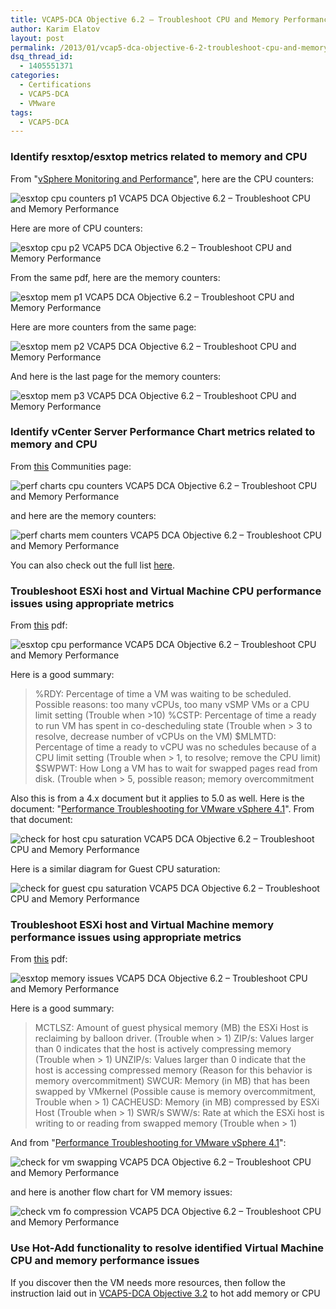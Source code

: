 ```yaml
---
title: VCAP5-DCA Objective 6.2 – Troubleshoot CPU and Memory Performance
author: Karim Elatov
layout: post
permalink: /2013/01/vcap5-dca-objective-6-2-troubleshoot-cpu-and-memory-performance/
dsq_thread_id:
  - 1405551371
categories:
  - Certifications
  - VCAP5-DCA
  - VMware
tags:
  - VCAP5-DCA
---
```

### Identify resxtop/esxtop metrics related to memory and CPU

From "[vSphere Monitoring and Performance](http://pubs.vmware.com/vsphere-50/topic/com.vmware.ICbase/PDF/vsphere-esxi-vcenter-server-501-monitoring-performance-guide.pdf)", here are the CPU counters:

![esxtop cpu counters p1 VCAP5 DCA Objective 6.2 – Troubleshoot CPU and Memory Performance ](http://virtuallyhyper.com/wp-content/uploads/2012/12/esxtop_cpu_counters_p1.png)

Here are more of CPU counters:

![esxtop cpu p2 VCAP5 DCA Objective 6.2 – Troubleshoot CPU and Memory Performance ](http://virtuallyhyper.com/wp-content/uploads/2012/12/esxtop_cpu_p2.png)

From the same pdf, here are the memory counters:

![esxtop mem p1 VCAP5 DCA Objective 6.2 – Troubleshoot CPU and Memory Performance ](http://virtuallyhyper.com/wp-content/uploads/2012/12/esxtop_mem_p1.png)

Here are more counters from the same page:

![esxtop mem p2 VCAP5 DCA Objective 6.2 – Troubleshoot CPU and Memory Performance ](http://virtuallyhyper.com/wp-content/uploads/2012/12/esxtop_mem_p2.png)

And here is the last page for the memory counters:

![esxtop mem p3 VCAP5 DCA Objective 6.2 – Troubleshoot CPU and Memory Performance ](http://virtuallyhyper.com/wp-content/uploads/2012/12/esxtop_mem_p3.png)

### Identify vCenter Server Performance Chart metrics related to memory and CPU

From [this](http://communities.vmware.com/docs/DOC-5600) Communities page:

![perf charts cpu counters VCAP5 DCA Objective 6.2 – Troubleshoot CPU and Memory Performance ](http://virtuallyhyper.com/wp-content/uploads/2012/12/perf_charts_cpu_counters.png)

and here are the memory counters:

![perf charts mem counters VCAP5 DCA Objective 6.2 – Troubleshoot CPU and Memory Performance ](http://virtuallyhyper.com/wp-content/uploads/2012/12/perf_charts_mem_counters.png)

You can also check out the full list [here](http://pubs.vmware.com/vsphere-50/index.jsp?topic=/com.vmware.wssdk.apiref.doc_50/right-pane.html).

### Troubleshoot ESXi host and Virtual Machine CPU performance issues using appropriate metrics

From [this](http://www.vmworld.net/wp-content/uploads/2012/05/Esxtop_Troubleshooting_eng.pdf) pdf:

![esxtop cpu performance VCAP5 DCA Objective 6.2 – Troubleshoot CPU and Memory Performance ](http://virtuallyhyper.com/wp-content/uploads/2012/12/esxtop_cpu_performance.png)

Here is a good summary:

> %RDY: Percentage of time a VM was waiting to be scheduled. Possible reasons: too many vCPUs, too many vSMP VMs or a CPU limit setting (Trouble when >10)
> %CSTP: Percentage of time a ready to run VM has spent in co-descheduling state (Trouble when > 3 to resolve, decrease number of vCPUs on the VM)
> $MLMTD: Percentage of time a ready to vCPU was no schedules because of a CPU limit setting (Trouble when > 1, to resolve; remove the CPU limit)
> $SWPWT: How Long a VM has to wait for swapped pages read from disk. (Trouble when > 5, possible reason; memory overcommitment

Also this is from a 4.x document but it applies to 5.0 as well. Here is the document: "[Performance Troubleshooting for VMware vSphere 4.1](http://communities.vmware.com/servlet/JiveServlet/previewBody/14905-102-2-17952/vsphere41-performance-troubleshooting.pdf)". From that document:

![check for host cpu saturation VCAP5 DCA Objective 6.2 – Troubleshoot CPU and Memory Performance ](http://virtuallyhyper.com/wp-content/uploads/2012/12/check_for_host_cpu_saturation.png)

Here is a similar diagram for Guest CPU saturation:

![check for guest cpu saturation VCAP5 DCA Objective 6.2 – Troubleshoot CPU and Memory Performance ](http://virtuallyhyper.com/wp-content/uploads/2012/12/check_for_guest_cpu_saturation.png)

### Troubleshoot ESXi host and Virtual Machine memory performance issues using appropriate metrics

From [this](http://www.vmworld.net/wp-content/uploads/2012/05/Esxtop_Troubleshooting_eng.pdf) pdf:

![esxtop memory issues VCAP5 DCA Objective 6.2 – Troubleshoot CPU and Memory Performance ](http://virtuallyhyper.com/wp-content/uploads/2012/12/esxtop_memory_issues.png)

Here is a good summary:

> MCTLSZ: Amount of guest physical memory (MB) the ESXi Host is reclaiming by balloon driver. (Trouble when > 1)
> ZIP/s: Values larger than 0 indicates that the host is actively compressing memory (Trouble when > 1)
> UNZIP/s: Values larger than 0 indicate that the host is accessing compressed memory (Reason for this behavior is memory overcommitment)
> SWCUR: Memory (in MB) that has been swapped by VMkernel (Possible cause is memory overcommitment, Trouble when > 1)
> CACHEUSD: Memory (in MB) compressed by ESXi Host (Trouble when > 1)
> SWR/s SWW/s: Rate at which the ESXi host is writing to or reading from swapped memory (Trouble when > 1)

And from "[Performance Troubleshooting for VMware vSphere 4.1](http://communities.vmware.com/servlet/JiveServlet/previewBody/14905-102-2-17952/vsphere41-performance-troubleshooting.pdf)":

![check for vm swapping VCAP5 DCA Objective 6.2 – Troubleshoot CPU and Memory Performance ](http://virtuallyhyper.com/wp-content/uploads/2012/12/check_for_vm_swapping.png)

and here is another flow chart for VM memory issues:

![check vm fo compression VCAP5 DCA Objective 6.2 – Troubleshoot CPU and Memory Performance ](http://virtuallyhyper.com/wp-content/uploads/2012/12/check_vm_fo_compression.png)

### Use Hot-Add functionality to resolve identified Virtual Machine CPU and memory performance issues

If you discover then the VM needs more resources, then follow the instruction laid out in [VCAP5-DCA Objective 3.2](http://virtuallyhyper.com/2012/11/vcap5-dca-objective-3-2-optimize-virtual-machine-resources/) to hot add memory or CPU

